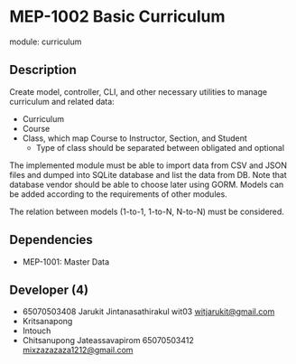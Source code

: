 # MEP-1002 Basic Curriculum

module: curriculum

## Description

Create model, controller, CLI, and other necessary utilities to manage curriculum
and related data:

- Curriculum
- Course
- Class, which map Course to Instructor, Section, and Student
    - Type of class should be separated between obligated and optional

The implemented module must be able to import data from CSV and JSON files and dumped
into SQLite database and list the data from DB. Note that database vendor should be able
to choose later using GORM. Models can be added according to the requirements of other
modules.

The relation between models (1-to-1, 1-to-N, N-to-N) must be considered.

## Dependencies
- MEP-1001: Master Data

## Developer (4)
- 65070503408 Jarukit Jintanasathirakul wit03 witjarukit@gmail.com
- Kritsanapong
- Intouch
- Chitsanupong Jateassavapirom 65070503412 mixzazazaza1212@gmail.com
